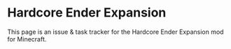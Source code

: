 Hardcore Ender Expansion
========================

This page is an issue & task tracker for the Hardcore Ender Expansion mod for Minecraft.

